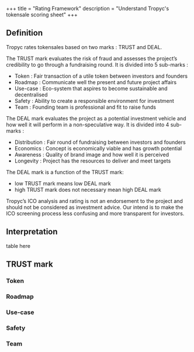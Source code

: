 +++
title = "Rating Framework"
description = "Understand Tropyc's tokensale scoring sheet"
+++

## Definition

Tropyc rates tokensales based on two marks : TRUST and DEAL.


The TRUST mark evaluates the risk of fraud and assesses the project’s credibility to go through a fundraising round. It is divided into 5 sub-marks :

* Token : Fair transaction of a utile token between investors and founders
* Roadmap : Communicate well the present and future project affairs
* Use-case : Eco-system that aspires to become sustainable and decentralised
* Safety : Ability to create a responsible environment for investment
* Team : Founding team is professional and fit to raise funds


The DEAL mark evaluates the project as a potential investment vehicle and how well it will perform in a non-speculative way. It is divided into 4 sub-marks :
 
* Distribution : Fair round of fundraising between investors and founders
* Economics : Concept is economically viable and has growth potential
* Awareness : Quality of brand image and how well it is perceived
* Longevity : Project has the resources to deliver and meet targets


The DEAL mark is a function of the TRUST mark:

* low TRUST mark means low DEAL mark
* high TRUST mark does not necessary mean high DEAL mark

Tropyc’s ICO analysis and rating is not an endorsement to the project and should not be considered as investment advice. Our intend is to make the ICO screening process less confusing and more transparent for investors.



## Interpretation

table here



## TRUST mark

### Token

### Roadmap

### Use-case

### Safety

### Team


##




